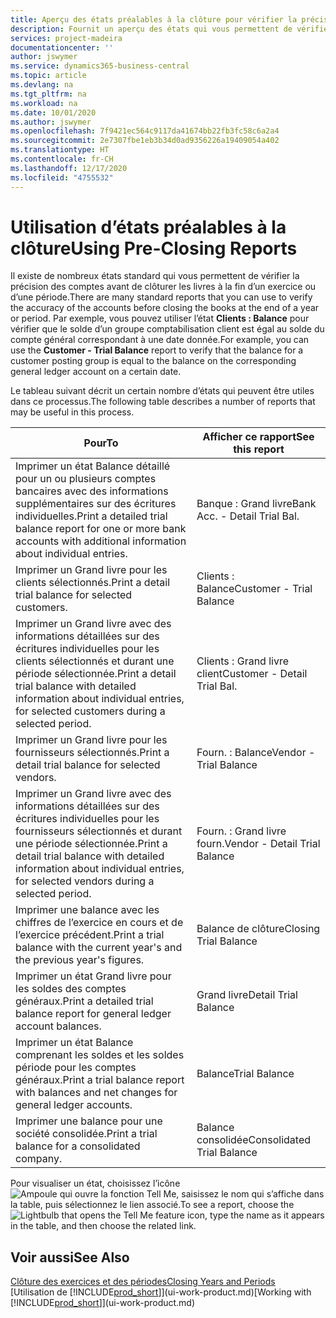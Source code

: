 ```yaml
---
title: Aperçu des états préalables à la clôture pour vérifier la précision de compte | Microsoft Docs
description: Fournit un aperçu des états qui vous permettent de vérifier la précision des comptes avant de clôturer les livres à la fin d’un exercice ou d’une période.
services: project-madeira
documentationcenter: ''
author: jswymer
ms.service: dynamics365-business-central
ms.topic: article
ms.devlang: na
ms.tgt_pltfrm: na
ms.workload: na
ms.date: 10/01/2020
ms.author: jswymer
ms.openlocfilehash: 7f9421ec564c9117da41674bb22fb3fc58c6a2a4
ms.sourcegitcommit: 2e7307fbe1eb3b34d0ad9356226a19409054a402
ms.translationtype: HT
ms.contentlocale: fr-CH
ms.lasthandoff: 12/17/2020
ms.locfileid: "4755532"
---
```

# <a name="using-pre-closing-reports"></a><span data-ttu-id="ac19f-103">Utilisation d’états préalables à la clôture</span><span class="sxs-lookup"><span data-stu-id="ac19f-103">Using Pre-Closing Reports</span></span>
<span data-ttu-id="ac19f-104">Il existe de nombreux états standard qui vous permettent de vérifier la précision des comptes avant de clôturer les livres à la fin d’un exercice ou d’une période.</span><span class="sxs-lookup"><span data-stu-id="ac19f-104">There are many standard reports that you can use to verify the accuracy of the accounts before closing the books at the end of a year or period.</span></span> <span data-ttu-id="ac19f-105">Par exemple, vous pouvez utiliser l’état **Clients : Balance** pour vérifier que le solde d’un groupe comptabilisation client est égal au solde du compte général correspondant à une date donnée.</span><span class="sxs-lookup"><span data-stu-id="ac19f-105">For example, you can use the **Customer - Trial Balance** report to verify that the balance for a customer posting group is equal to the balance on the corresponding general ledger account on a certain date.</span></span>

<span data-ttu-id="ac19f-106">Le tableau suivant décrit un certain nombre d’états qui peuvent être utiles dans ce processus.</span><span class="sxs-lookup"><span data-stu-id="ac19f-106">The following table describes a number of reports that may be useful in this process.</span></span>

| <span data-ttu-id="ac19f-107">Pour</span><span class="sxs-lookup"><span data-stu-id="ac19f-107">To</span></span> | <span data-ttu-id="ac19f-108">Afficher ce rapport</span><span class="sxs-lookup"><span data-stu-id="ac19f-108">See this report</span></span> |
| --- | --- |
| <span data-ttu-id="ac19f-109">Imprimer un état Balance détaillé pour un ou plusieurs comptes bancaires avec des informations supplémentaires sur des écritures individuelles.</span><span class="sxs-lookup"><span data-stu-id="ac19f-109">Print a detailed trial balance report for one or more bank accounts with additional information about individual entries.</span></span> |<span data-ttu-id="ac19f-110">Banque : Grand livre</span><span class="sxs-lookup"><span data-stu-id="ac19f-110">Bank Acc. - Detail Trial Bal.</span></span> |
| <span data-ttu-id="ac19f-111">Imprimer un Grand livre pour les clients sélectionnés.</span><span class="sxs-lookup"><span data-stu-id="ac19f-111">Print a detail trial balance for selected customers.</span></span> |<span data-ttu-id="ac19f-112">Clients : Balance</span><span class="sxs-lookup"><span data-stu-id="ac19f-112">Customer - Trial Balance</span></span> |
| <span data-ttu-id="ac19f-113">Imprimer un Grand livre avec des informations détaillées sur des écritures individuelles pour les clients sélectionnés et durant une période sélectionnée.</span><span class="sxs-lookup"><span data-stu-id="ac19f-113">Print a detail trial balance with detailed information about individual entries, for selected customers during a selected period.</span></span> |<span data-ttu-id="ac19f-114">Clients : Grand livre client</span><span class="sxs-lookup"><span data-stu-id="ac19f-114">Customer - Detail Trial Bal.</span></span> |
| <span data-ttu-id="ac19f-115">Imprimer un Grand livre pour les fournisseurs sélectionnés.</span><span class="sxs-lookup"><span data-stu-id="ac19f-115">Print a detail trial balance for selected vendors.</span></span> |<span data-ttu-id="ac19f-116">Fourn. : Balance</span><span class="sxs-lookup"><span data-stu-id="ac19f-116">Vendor - Trial Balance</span></span> |
| <span data-ttu-id="ac19f-117">Imprimer un Grand livre avec des informations détaillées sur des écritures individuelles pour les fournisseurs sélectionnés et durant une période sélectionnée.</span><span class="sxs-lookup"><span data-stu-id="ac19f-117">Print a detail trial balance with detailed information about individual entries, for selected vendors during a selected period.</span></span> |<span data-ttu-id="ac19f-118">Fourn. : Grand livre fourn.</span><span class="sxs-lookup"><span data-stu-id="ac19f-118">Vendor - Detail Trial Balance</span></span> |
| <span data-ttu-id="ac19f-119">Imprimer une balance avec les chiffres de l’exercice en cours et de l’exercice précédent.</span><span class="sxs-lookup"><span data-stu-id="ac19f-119">Print a trial balance with the current year's and the previous year's figures.</span></span> |<span data-ttu-id="ac19f-120">Balance de clôture</span><span class="sxs-lookup"><span data-stu-id="ac19f-120">Closing Trial Balance</span></span> |
| <span data-ttu-id="ac19f-121">Imprimer un état Grand livre pour les soldes des comptes généraux.</span><span class="sxs-lookup"><span data-stu-id="ac19f-121">Print a detailed trial balance report for general ledger account balances.</span></span> |<span data-ttu-id="ac19f-122">Grand livre</span><span class="sxs-lookup"><span data-stu-id="ac19f-122">Detail Trial Balance</span></span> |
| <span data-ttu-id="ac19f-123">Imprimer un état Balance comprenant les soldes et les soldes période pour les comptes généraux.</span><span class="sxs-lookup"><span data-stu-id="ac19f-123">Print a trial balance report with balances and net changes for general ledger accounts.</span></span> |<span data-ttu-id="ac19f-124">Balance</span><span class="sxs-lookup"><span data-stu-id="ac19f-124">Trial Balance</span></span> |
| <span data-ttu-id="ac19f-125">Imprimer une balance pour une société consolidée.</span><span class="sxs-lookup"><span data-stu-id="ac19f-125">Print a trial balance for a consolidated company.</span></span> |<span data-ttu-id="ac19f-126">Balance consolidée</span><span class="sxs-lookup"><span data-stu-id="ac19f-126">Consolidated Trial Balance</span></span> |

<span data-ttu-id="ac19f-127">Pour visualiser un état, choisissez l’icône ![Ampoule qui ouvre la fonction Tell Me](media/ui-search/search_small.png "Dites-moi ce que vous voulez faire"), saisissez le nom qui s’affiche dans la table, puis sélectionnez le lien associé.</span><span class="sxs-lookup"><span data-stu-id="ac19f-127">To see a report, choose the ![Lightbulb that opens the Tell Me feature](media/ui-search/search_small.png "Tell me what you want to do") icon, type the name as it appears in the table, and then choose the related link.</span></span>

## <a name="see-also"></a><span data-ttu-id="ac19f-128">Voir aussi</span><span class="sxs-lookup"><span data-stu-id="ac19f-128">See Also</span></span>
[<span data-ttu-id="ac19f-129">Clôture des exercices et des périodes</span><span class="sxs-lookup"><span data-stu-id="ac19f-129">Closing Years and Periods</span></span>](year-close-years-periods.md)  
<span data-ttu-id="ac19f-130">[Utilisation de [!INCLUDE[prod_short](includes/prod_short.md)]](ui-work-product.md)</span><span class="sxs-lookup"><span data-stu-id="ac19f-130">[Working with [!INCLUDE[prod_short](includes/prod_short.md)]](ui-work-product.md)</span></span>

